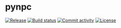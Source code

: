 # pynpc

[![Release](https://img.shields.io/github/v/release/kierun/pynpc)](https://img.shields.io/github/v/release/kierun/pynpc)
[![Build status](https://img.shields.io/github/actions/workflow/status/kierun/pynpc/codeql.yml?branch=main)](https://img.shields.io/github/actions/workflow/status/kierun/pynpc/codeql.yml?branch=main)
[![Commit activity](https://img.shields.io/github/commit-activity/m/kierun/pynpc)](https://img.shields.io/github/commit-activity/m/kierun/pynpc)
[![License](https://img.shields.io/github/license/kierun/pynpc)](https://img.shields.io/github/license/kierun/pynpc)
